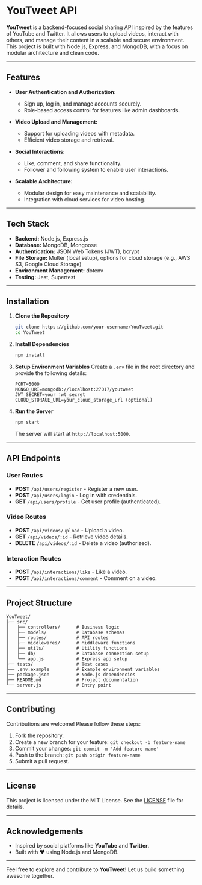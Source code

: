 # YouTweet API

**YouTweet** is a backend-focused social sharing API inspired by the features of YouTube and Twitter. It allows users to upload videos, interact with others, and manage their content in a scalable and secure environment. This project is built with Node.js, Express, and MongoDB, with a focus on modular architecture and clean code.

---

## Features

- **User Authentication and Authorization:**
  - Sign up, log in, and manage accounts securely.
  - Role-based access control for features like admin dashboards.

- **Video Upload and Management:**
  - Support for uploading videos with metadata.
  - Efficient video storage and retrieval.

- **Social Interactions:**
  - Like, comment, and share functionality.
  - Follower and following system to enable user interactions.

- **Scalable Architecture:**
  - Modular design for easy maintenance and scalability.
  - Integration with cloud services for video hosting.

---

## Tech Stack

- **Backend:** Node.js, Express.js
- **Database:** MongoDB, Mongoose
- **Authentication:** JSON Web Tokens (JWT), bcrypt
- **File Storage:** Multer (local setup), options for cloud storage (e.g., AWS S3, Google Cloud Storage)
- **Environment Management:** dotenv
- **Testing:** Jest, Supertest

---

## Installation

1. **Clone the Repository**
   ```bash
   git clone https://github.com/your-username/YouTweet.git
   cd YouTweet
   ```

2. **Install Dependencies**
   ```bash
   npm install
   ```

3. **Setup Environment Variables**
   Create a `.env` file in the root directory and provide the following details:
   ```env
   PORT=5000
   MONGO_URI=mongodb://localhost:27017/youtweet
   JWT_SECRET=your_jwt_secret
   CLOUD_STORAGE_URL=your_cloud_storage_url (optional)
   ```

4. **Run the Server**
   ```bash
   npm start
   ```
   The server will start at `http://localhost:5000`.

---

## API Endpoints

### User Routes
- **POST** `/api/users/register` - Register a new user.
- **POST** `/api/users/login` - Log in with credentials.
- **GET** `/api/users/profile` - Get user profile (authenticated).

### Video Routes
- **POST** `/api/videos/upload` - Upload a video.
- **GET** `/api/videos/:id` - Retrieve video details.
- **DELETE** `/api/videos/:id` - Delete a video (authorized).

### Interaction Routes
- **POST** `/api/interactions/like` - Like a video.
- **POST** `/api/interactions/comment` - Comment on a video.

---

## Project Structure

```plaintext
YouTweet/
├── src/
│   ├── controllers/      # Business logic
│   ├── models/           # Database schemas
│   ├── routes/           # API routes
│   ├── middlewares/      # Middleware functions
│   ├── utils/            # Utility functions
│   ├── db/               # Database connection setup
│   └── app.js            # Express app setup
├── tests/                # Test cases
├── .env.example          # Example environment variables
├── package.json          # Node.js dependencies
├── README.md             # Project documentation
└── server.js             # Entry point
```

---

## Contributing

Contributions are welcome! Please follow these steps:
1. Fork the repository.
2. Create a new branch for your feature: `git checkout -b feature-name`
3. Commit your changes: `git commit -m 'Add feature name'`
4. Push to the branch: `git push origin feature-name`
5. Submit a pull request.

---

## License

This project is licensed under the MIT License. See the [LICENSE](LICENSE) file for details.

---

## Acknowledgements

- Inspired by social platforms like **YouTube** and **Twitter**.
- Built with ❤️ using Node.js and MongoDB.

---

Feel free to explore and contribute to **YouTweet**! Let us build something awesome together.

